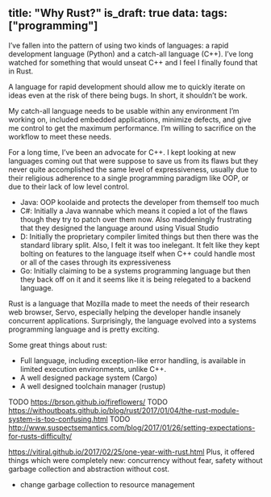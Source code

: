 title: "Why Rust?"
is_draft: true
data:
    tags: ["programming"]
---
I’ve fallen into the pattern of using two kinds of languages: a rapid development language (Python) and a catch-all language (C++). I’ve long watched for something that would unseat C++ and I feel I finally found that in Rust.

A language for rapid development should allow me to quickly iterate on ideas even at the risk of there being bugs. In short, it shouldn’t be work.

My catch-all language needs to be usable within any environment I’m working on, included embedded applications, minimize defects, and give me control to get the maximum performance. I’m willing to sacrifice on the workflow to meet these needs.

For a long time, I’ve been an advocate for C++. I kept looking at new languages coming out that were suppose to save us from its flaws but they never quite accomplished the same level of expressiveness, usually due to their religious adherence to a single programming paradigm like OOP, or due to their lack of low level control.

- Java: OOP koolaide and protects the developer from themself too much
- C#: Initially a Java wannabe which means it copied a lot of the flaws though they try to patch over them now. Also maddeningly frustrating that they designed the language around using Visual Studio
- D: Initially the proprietary compiler limited things but then there was the standard library split. Also, I felt it was too inelegant. It felt like they kept bolting on features to the language itself when C++ could handle most or all of the cases through its expressiveness
- Go: Initially claiming to be a systems programming language but then they back off on it and it seems like it is being relegated to a backend language.

Rust is a language that Mozilla made to meet the needs of their research web browser, Servo, especially helping the developer handle insanely concurrent applications. Surprisingly, the language evolved into a systems programming language and is pretty exciting.

Some great things about rust:
- Full language, including exception-like error handling, is available in limited execution environments, unlike C++.
- A well designed package system (Cargo)
- A well designed toolchain manager (rustup)

TODO https://brson.github.io/fireflowers/
TODO https://withoutboats.github.io/blog/rust/2017/01/04/the-rust-module-system-is-too-confusing.html
TODO http://www.suspectsemantics.com/blog/2017/01/26/setting-expectations-for-rusts-difficulty/


https://vitiral.github.io/2017/02/25/one-year-with-rust.html
 Plus, it offered things which were completely new: concurrency without fear, safety without garbage collection and abstraction without cost.
 - change garbage collection to resource management

